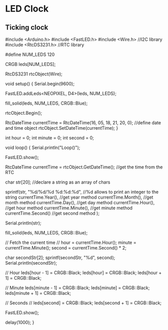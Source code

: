 # LED Clock
 
## Ticking clock

#include <Arduino.h>
#include <FastLED.h>
#include <Wire.h>      //I2C library
#include <RtcDS3231.h> //RTC library

#define NUM_LEDS 120

CRGB leds[NUM_LEDS];

RtcDS3231<TwoWire> rtcObject(Wire);

void setup()
{
  Serial.begin(9600);

  FastLED.addLeds<NEOPIXEL, D4>(leds, NUM_LEDS);

  fill_solid(leds, NUM_LEDS, CRGB::Blue);

  rtcObject.Begin();

  RtcDateTime currentTime = RtcDateTime(16, 05, 18, 21, 20, 0); //define date and time object
  rtcObject.SetDateTime(currentTime);
}

int hour = 0;
int minute = 0;
int second = 0;

void loop()
{
  Serial.println("Loop()");

  FastLED.show();

  RtcDateTime currentTime = rtcObject.GetDateTime(); //get the time from the RTC

  char str[20]; //declare a string as an array of chars

  sprintf(str, "%d/%d/%d %d:%d:%d", //%d allows to print an integer to the string
          currentTime.Year(),       //get year method
          currentTime.Month(),      //get month method
          currentTime.Day(),        //get day method
          currentTime.Hour(),       //get hour method
          currentTime.Minute(),     //get minute method
          currentTime.Second()      //get second method
  );

  Serial.println(str);

  fill_solid(leds, NUM_LEDS, CRGB::Blue);

  // Fetch the current time
  //
  hour = currentTime.Hour();
  minute = currentTime.Minute();
  second = currentTime.Second() * 2;

  char secondStr[2];
  sprintf(secondStr, "%d", second);
  Serial.println(secondStr);

  // Hour
  leds[hour - 1] = CRGB::Black;
  leds[hour] = CRGB::Black;
  leds[hour + 1] = CRGB::Black;

  // Minute
  leds[minute - 1] = CRGB::Black;
  leds[minute] = CRGB::Black;
  leds[minute + 1] = CRGB::Black;

  // Seconds
  //
  leds[second] = CRGB::Black;
  leds[second + 1] = CRGB::Black;

  FastLED.show();

  delay(1000);
}